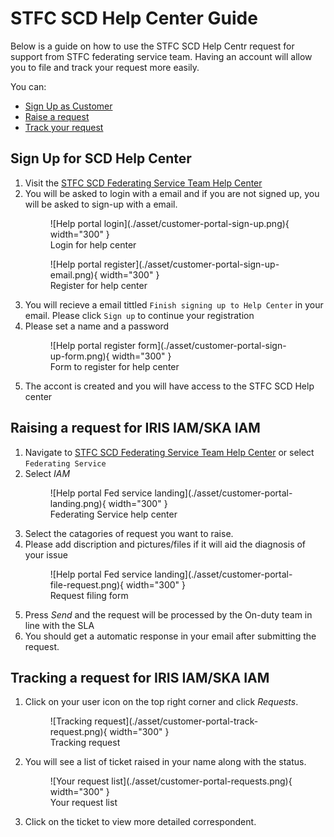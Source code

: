 # STFC SCD Help Center Guide
Below is a guide on how to use the STFC SCD Help Centr request for support from STFC federating service team. Having an account will allow you to file and track your request more easily.

You can:

- [Sign Up as Customer](#sign-up-for-scd-help-center)
- [Raise a request](#raising-a-request-for-iris-iamska-iam)
- [Track your request](#tracking-a-request-for-iris-iamska-iam)

## Sign Up for SCD Help Center
1. Visit the [STFC SCD Federating Service Team Help Center](https://stfc.atlassian.net/servicedesk/customer/portal/31)
2. You will be asked to login with a email and if you are not signed up, you will be asked to sign-up with a email.
    <figure markdown="span">
        ![Help portal login](./asset/customer-portal-sign-up.png){ width="300" }
        <figcaption>Login for help center</figcaption>
    </figure>
    <figure markdown="span">
        ![Help portal register](./asset/customer-portal-sign-up-email.png){ width="300" }
        <figcaption>Register for help center</figcaption>
    </figure>
3. You will recieve a email tittled `Finish signing up to Help Center` in your email. Please click `Sign up` to continue your registration
4. Please set a name and a password
    <figure markdown="span">
        ![Help portal register form](./asset/customer-portal-sign-up-form.png){ width="300" }
        <figcaption>Form to register for help center</figcaption>
    </figure>
5. The accont is created and you will have access to the STFC SCD Help center

## Raising a request for IRIS IAM/SKA IAM
1. Navigate to [STFC SCD Federating Service Team Help Center](https://stfc.atlassian.net/servicedesk/customer/portal/31) or select `Federating Service`
2. Select *IAM* 
    <figure markdown="span">
        ![Help portal Fed service landing](./asset/customer-portal-landing.png){ width="300" }
        <figcaption>Federating Service help center</figcaption>
    </figure>
3. Select the catagories of request you want to raise.
4. Please add discription and pictures/files if it will aid the diagnosis of your issue
    <figure markdown="span">
        ![Help portal Fed service landing](./asset/customer-portal-file-request.png){ width="300" }
        <figcaption>Request filing form</figcaption>
    </figure>
5. Press *Send* and the request will be processed by the On-duty team in line with the SLA
6. You should get a automatic response in your email after submitting the request.

## Tracking a request for IRIS IAM/SKA IAM
1. Click on your user icon on the top right corner and click *Requests*.
    <figure markdown="span">
        ![Tracking request](./asset/customer-portal-track-request.png){ width="300" }
        <figcaption>Tracking request</figcaption>
    </figure>
2. You will see a list of ticket raised in your name along with the status.
    <figure markdown="span">
        ![Your request list](./asset/customer-portal-requests.png){ width="300" }
        <figcaption>Your request list</figcaption>
    </figure>
3. Click on the ticket to view more detailed correspondent.